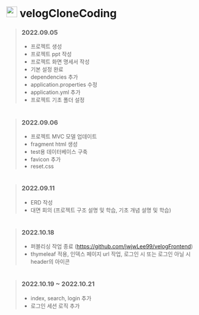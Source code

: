 # <img src="https://static.velog.io/favicon.ico" type="image/x-icon" width="28px"/> velogCloneCoding

> ### 2022.09.05
> - 프로젝트 생성
> - 프로젝트 ppt 작성
> - 프로젝트 화면 명세서 작성
> - 기본 설정 완료
>  - dependencies 추가
>  - application.properties 수정
>  - application.yml 추가
>  - 프로젝트 기초 폴더 설정



#



> ### 2022.09.06
> - 프로젝트 MVC 모델 업데이트
> - fragment html 생성
> - test용 데이터베이스 구축
> - favicon 추가
> - reset.css 



#



> ### 2022.09.11
> - ERD 작성
> - 대면 회의 (프로젝트 구조 설명 및 학습, 기초 개념 설명 및 학습)



#



> ### 2022.10.18
> - 퍼블리싱 작업 종료 (https://github.com/jwjwLee99/velogFrontend)
> - thymeleaf 적용, 인덱스 페이지 url 작업, 로그인 시 또는 로그인 아닐 시 header의 아이콘 



#


> ### 2022.10.19 ~ 2022.10.21
> - index, search, login  추가
> - 로그인 세션 로직 추가
